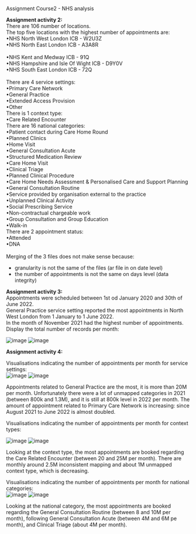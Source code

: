 Assignment Course2 - NHS analysis

**Assignment activity 2:** <br>
There are 106 number of locations. <br>
The top five locations with the highest number of appointments are:<br>
  •NHS North West London ICB - W2U3Z            <br>
  •NHS North East London ICB - A3A8R    <br>          
  •NHS Kent and Medway ICB - 91Q                  
  •NHS Hampshire and Isle Of Wight ICB - D9Y0V    <br>
  •NHS South East London ICB - 72Q     <br>           
There are 4 service settings:<br>
  •Primary Care Network<br>
  •General Practice<br>
  •Extended Access Provision<br>
  •Other<br>
There is 1 context type:<br>
  •Care Related Encounter<br>
There are 16 national categories:<br>
  •Patient contact during Care Home Round<br>
  •Planned Clinics<br>
  •Home Visit<br>
  •General Consultation Acute<br>
  •Structured Medication Review<br>
  •Care Home Visit<br>
  •Clinical Triage<br>
  •Planned Clinical Procedure<br>
  •Care Home Needs Assessment & Personalised Care and Support Planning<br>
  •General Consultation Routine<br>
  •Service provided by organisation external to the practice<br>
  •Unplanned Clinical Activity<br>
  •Social Prescribing Service<br>
  •Non-contractual chargeable work<br>
  •Group Consultation and Group Education<br>
  •Walk-in<br>
There are 2 appointment status:<br>
  •Attended<br>
  •DNA<br>
<br>
Merging of the 3 files does not make sense because:<br>
- granularity is not the same of the files (ar file in on date level)<br>
- the number of appointments is not the same on days level (data integrity)<br>

**Assignment activity 3:** <br>
Appointments were scheduled between 1st od January 2020 and 30th of June 2022. <br>
General Practice service setting reported the most appointments in North West London from 1 January to 1 June 2022.<br>
In the month of November 2021 had the highest number of appointments.<br>
Display the total number of records per month:<br>

![image](https://user-images.githubusercontent.com/108824849/197208551-f36138bb-e318-48e1-8649-5f0bd69249f8.png)
![image](https://user-images.githubusercontent.com/108824849/197209922-8a7d7a70-096e-44c5-a8ba-ea6bdc67ba9e.png)


**Assignment activity 4:** <br>

Visualisations indicating the number of appointments per month for service settings:<br>
![image](https://user-images.githubusercontent.com/108824849/197209959-71670f25-368c-4412-ad84-477dc5f6f047.png)
![image](https://user-images.githubusercontent.com/108824849/197209976-85fcdd89-0caf-45f1-9ad4-36e696e50f4c.png)

Appointments related to General Practice are the most, it is more than 20M per month. Unfortunately there were a lot of unmapped categories in 2021 (between 800k and 1.3M), and it is still at 800k level in 2022 per month. The amount of appointment related to Primary Care Network is increasing: since August 2021 to June 2022 is almost doubled. 

Visualisations indicating the number of appointments per month for context types:<br>

![image](https://user-images.githubusercontent.com/108824849/197210058-3a3e9657-a16b-4829-b01c-126dd3e16f13.png)
![image](https://user-images.githubusercontent.com/108824849/197210077-8483f4c4-9ea8-4e4f-9acf-7a3c3d2195d6.png)

Looking at the context type, the most appointments are booked regarding the Care Related Encounter (between 20 and 25M per month). There are monthly around 2.5M inconsistent mapping and about 1M unmapped context type, which is decreasing. 

Visualisations indicating the number of appointments per month for national categories:<br>
![image](https://user-images.githubusercontent.com/108824849/197210856-9a5ebd55-e853-4d74-aa44-259d6b4e75e1.png)
![image](https://user-images.githubusercontent.com/108824849/197210872-040666ea-6045-4d44-a2ea-87ea9bd19599.png)

Looking at the national category, the most appointments are booked regarding the General Consultation Routine (between 8 and 10M per month), following General Consultation Acute (between 4M and 6M pe month), and Clinical Triage (about 4M per month).


